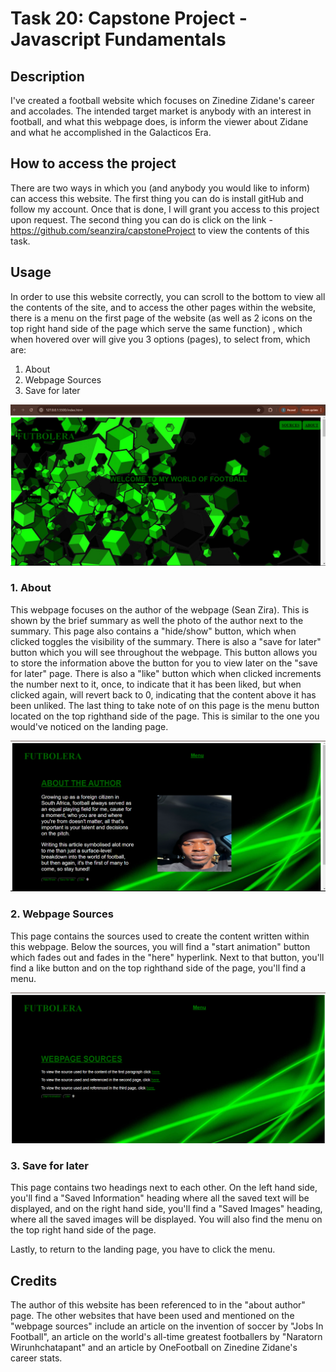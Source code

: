 # Task 20: Capstone Project - Javascript Fundamentals
## Description 
I've created a football website which focuses on Zinedine Zidane's career and accolades. The intended target market is anybody with an interest in football, and what this webpage does, is inform the viewer about Zidane and what he accomplished in the Galacticos Era.

## How to access the project

There are two ways in which you (and anybody you would like to inform) can access this website. The first thing you can do is install gitHub and follow my account. Once that is done, I will grant you access to this project upon request. The second thing you can do is click on the link - https://github.com/seanzira/capstoneProject to view the contents of this task.

## Usage

In order to use this website correctly, you can scroll to the bottom to view all the contents of the site, and to access the other pages within the website, there is a menu on the first page of the website (as well as 2 icons on the top right hand side of the page which serve the same function) , which when hovered over will give you 3 options (pages), to select from, which are:

1. About
2. Webpage Sources
3. Save for later

![Alt text](https://github.com/seanzira/futbolera/blob/main/website/running-website-1.png)

### 1. About 

This webpage focuses on the author of the webpage (Sean Zira). This is shown by the brief summary as well the photo of the author next to the summary. This page also contains a "hide/show" button, which when clicked toggles the visibility of the summary. There is also a "save for later" button which you will see throughout the webpage. This button allows you to store the information above the button for you to view later on the "save for later" page. There is also a "like" button which when clicked increments the number next to it, once, to indicate that it has been liked, but when clicked again, will revert back to 0, indicating that the content above it has been unliked. The last thing to take note of on this page is the menu button located on the top righthand side of the page. This is similar to the one you would've noticed on the landing page.

![Alt text](https://github.com/seanzira/futbolera/blob/main/website/running-website-2.png)

### 2. Webpage Sources

This page contains the sources used to create the content written within this webpage. Below the sources, you will find a "start animation" button which fades out and fades in the "here" hyperlink. Next to that button, you'll find a like button and on the top righthand side of the page, you'll find a menu.

![Alt text](https://github.com/seanzira/futbolera/blob/main/website/running-website-3.png)

### 3. Save for later

This page contains two headings next to each other. On the left hand side, you'll find a "Saved Information" heading where all the saved text will be displayed, and on the right hand side, you'll find a "Saved Images" heading, where all the saved images will be displayed. You will also find the menu on the top right hand side of the page.

Lastly, to return to the landing page, you have to click the menu.

## Credits

The author of this website has been referenced to in the "about author" page. The other websites that have been used and mentioned on the "webpage sources" include an article on the invention of soccer by "Jobs In Football", an article on the world's all-time greatest footballers by "Naratorn Wirunhchatapant" and an article by OneFootball on Zinedine Zidane's career stats.
